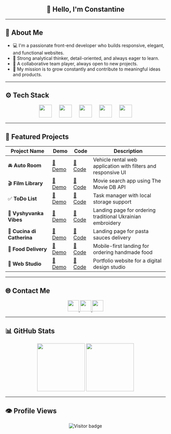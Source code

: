 <h2 align="center">👋 Hello, I'm Constantine</h2>

---

## 🧠 About Me

- 💻 I'm a passionate front-end developer who builds responsive, elegant, and functional websites.
- 🧠 Strong analytical thinker, detail-oriented, and always eager to learn.
- 🤝 A collaborative team player, always open to new projects.
- 🚀 My mission is to grow constantly and contribute to meaningful ideas and products.

---

## ⚙️ Tech Stack

<div align="center">
  <img src="https://cdn.jsdelivr.net/gh/devicons/devicon/icons/react/react-original.svg" height="40" />
  <img width="15" />
  <img src="https://cdn.jsdelivr.net/gh/devicons/devicon/icons/typescript/typescript-original.svg" height="40" />
  <img width="15" />
  <img src="https://cdn.jsdelivr.net/gh/devicons/devicon/icons/javascript/javascript-original.svg" height="40" />
  <img width="15" />
  <img src="https://cdn.jsdelivr.net/gh/devicons/devicon/icons/html5/html5-original.svg" height="40" />
  <img width="15" />
  <img src="https://cdn.jsdelivr.net/gh/devicons/devicon/icons/css3/css3-original.svg" height="40" />
</div>

---

## 🌟 Featured Projects

| Project Name               | Demo                                                                  | Code                                                                  | Description                                                   |
| -------------------------- | --------------------------------------------------------------------- | --------------------------------------------------------------------- | ------------------------------------------------------------- |
| 🚘 **Auto Room**           | [🔗 Demo](https://auto-room-pied.vercel.app/)                         | [🔗 Code](https://github.com/ConstantineKobushka/auto-room)           | Vehicle rental web application with filters and responsive UI |
| 🎬 **Film Library**        | [🔗 Demo](https://goit-react-hw-05-two-omega-84.vercel.app/)          | [🔗 Code](https://github.com/ConstantineKobushka/film-library)        | Movie search app using The Movie DB API                       |
| ✅ **ToDo List**           | [🔗 Demo](https://constantinekobushka.github.io/todo-list-js/)        | [🔗 Code](https://github.com/ConstantineKobushka/todo-list-js)        | Task manager with local storage support                       |
| 🧵 **Vyshyvanka Vibes**    | [🔗 Demo](https://constantinekobushka.github.io/vyshyvanka-vibes/)    | [🔗 Code](https://github.com/ConstantineKobushka/vyshyvanka-vibes)    | Landing page for ordering traditional Ukrainian embroidery    |
| 🍝 **Cucina di Catherina** | [🔗 Demo](https://constantinekobushka.github.io/cucina-di-catherina/) | [🔗 Code](https://github.com/ConstantineKobushka/cucina-di-catherina) | Landing page for pasta sauces delivery                        |
| 🛒 **Food Delivery**       | [🔗 Demo](https://constantinekobushka.github.io/food-delivery/)       | [🔗 Code](https://github.com/ConstantineKobushka/food-delivery)       | Mobile-first landing for ordering handmade food               |
| 💼 **Web Studio**          | [🔗 Demo](https://constantinekobushka.github.io/web-studio/)          | [🔗 Code](https://github.com/ConstantineKobushka/web-studio)          | Portfolio website for a digital design studio                 |

---

## 🌐 Contact Me

<div align="center">
  <a href="https://t.me/constantine_kobushka" target="blank">
    <img src="https://img.shields.io/badge/Telegram-2CA5E0?style=for-the-badge&logo=telegram&logoColor=white" height="35" />
  </a>
  <a href="https://www.linkedin.com/in/constantine-kobushka" target="blank">
    <img src="https://img.shields.io/badge/LinkedIn-0077B5?style=for-the-badge&logo=linkedin&logoColor=white" height="35" />
  </a>
  <a href="mailto:kobushkaconstantine@gmail.com" target="blank">
    <img src="https://img.shields.io/badge/Gmail-D14836?style=for-the-badge&logo=gmail&logoColor=white" height="35" />
  </a>
</div>

---

## 📊 GitHub Stats

<div align="center">
  <img src="https://github-readme-stats.vercel.app/api?username=ConstantineKobushka&show_icons=true&count_private=true&hide_border=false&theme=default" height="150" />
  <img src="https://github-readme-stats.vercel.app/api/top-langs/?username=ConstantineKobushka&layout=compact&hide_border=false&theme=default" height="150" />
</div>

---

## 👁️ Profile Views

<div align="center">
  <img src="https://visitor-badge.laobi.icu/badge?page_id=ConstantineKobushka&left_color=gray&right_color=blue" alt="Visitor badge" />
</div>
